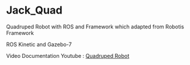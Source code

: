 # Jack_Quad

Quadruped Robot with ROS and Framework which adapted from Robotis Framework

ROS Kinetic and Gazebo-7

Video Documentation
Youtube : [Quadruped Robot](https://youtube.com/video/U6B87XgJ8DU/)
